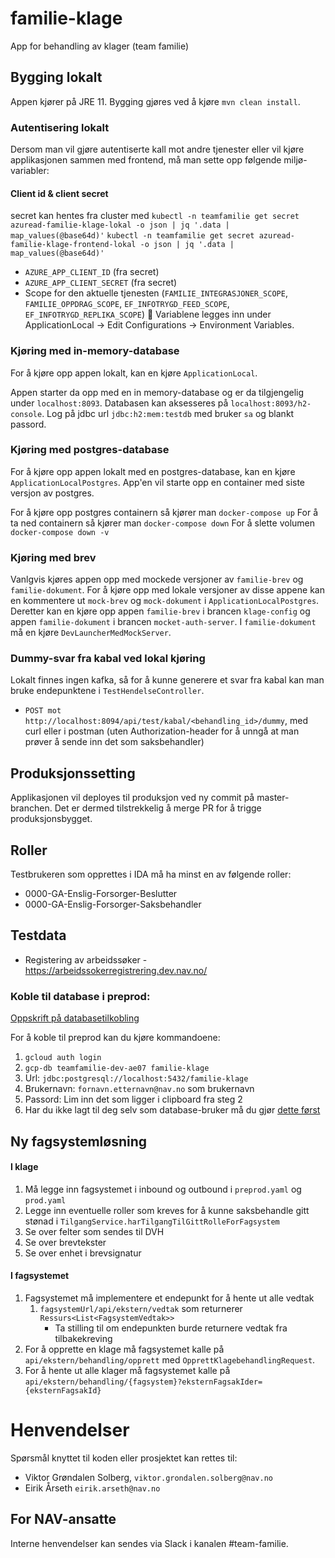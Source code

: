 # familie-klage
App for behandling av klager (team familie)

## Bygging lokalt
Appen kjører på JRE 11. Bygging gjøres ved å kjøre `mvn clean install`.

### Autentisering lokalt
Dersom man vil gjøre autentiserte kall mot andre tjenester eller vil kjøre applikasjonen sammen med frontend, må man sette opp følgende miljø-variabler:

#### Client id & client secret
secret kan hentes fra cluster med
`kubectl -n teamfamilie get secret azuread-familie-klage-lokal -o json | jq '.data | map_values(@base64d)'`
`kubectl -n teamfamilie get secret azuread-familie-klage-frontend-lokal -o json | jq '.data | map_values(@base64d)'`

* `AZURE_APP_CLIENT_ID` (fra secret)
* `AZURE_APP_CLIENT_SECRET` (fra secret)
* Scope for den aktuelle tjenesten (`FAMILIE_INTEGRASJONER_SCOPE`, `FAMILIE_OPPDRAG_SCOPE`, `EF_INFOTRYGD_FEED_SCOPE`, `EF_INFOTRYGD_REPLIKA_SCOPE`)

Variablene legges inn under ApplicationLocal -> Edit Configurations -> Environment Variables.

### Kjøring med in-memory-database
For å kjøre opp appen lokalt, kan en kjøre `ApplicationLocal`.

Appen starter da opp med en in memory-database og er da tilgjengelig under `localhost:8093`.
Databasen kan aksesseres på `localhost:8093/h2-console`. Log på jdbc url `jdbc:h2:mem:testdb` med bruker `sa` og blankt passord.

### Kjøring med postgres-database
For å kjøre opp appen lokalt med en postgres-database, kan en kjøre `ApplicationLocalPostgres`.
App'en vil starte opp en container med siste versjon av postgres.

For å kjøre opp postgres containern så kjører man `docker-compose up`
For å ta ned containern så kjører man `docker-compose down`
For å slette volumen `docker-compose down -v`

### Kjøring med brev
Vanlgvis kjøres appen opp med mockede versjoner av `familie-brev` og `familie-dokument`. 
For å kjøre opp med lokale versjoner av disse appene kan en kommentere ut `mock-brev` og `mock-dokument` i `ApplicationLocalPostgres`.
Deretter kan en kjøre opp appen `familie-brev` i brancen `klage-config` og appen `familie-dokument` i brancen `mocket-auth-server`.
I `familie-dokument` må en kjøre `DevLauncherMedMockServer`. 

### Dummy-svar fra kabal ved lokal kjøring
Lokalt finnes ingen kafka, så for å kunne generere et svar fra kabal kan man bruke endepunktene i `TestHendelseController`. 
* `POST mot http://localhost:8094/api/test/kabal/<behandling_id>/dummy`, med curl eller i postman (uten Authorization-header for å unngå at man prøver å sende inn det som saksbehandler)

## Produksjonssetting
Applikasjonen vil deployes til produksjon ved ny commit på master-branchen. Det er dermed tilstrekkelig å merge PR for å trigge produksjonsbygget.

## Roller
Testbrukeren som opprettes i IDA må ha minst en av følgende roller:
- 0000-GA-Enslig-Forsorger-Beslutter
- 0000-GA-Enslig-Forsorger-Saksbehandler

## Testdata
- Registering av arbeidssøker - https://arbeidssokerregistrering.dev.nav.no/

### Koble til database i preprod:
[Oppskrift på databasetilkobling](https://github.com/navikt/familie/blob/cb403dbf0e7e5af2f5b0d8168d89dae87ce318c4/doc/utvikling/gcp/gcp_kikke_i_databasen.md)

For å koble til preprod kan du kjøre kommandoene:
1. `gcloud auth login`
2. `gcp-db teamfamilie-dev-ae07 familie-klage`
3. Url: `jdbc:postgresql://localhost:5432/familie-klage`
4. Brukernavn: `fornavn.etternavn@nav.no` som brukernavn
5. Passord: Lim inn det som ligger i clipboard fra steg 2
6. Har du ikke lagt til deg selv som database-bruker må du gjør [dette først](https://doc.nais.io/persistence/postgres/)

## Ny fagsystemløsning
#### I klage
1. Må legge inn fagsystemet i inbound og outbound i `preprod.yaml` og `prod.yaml`
2. Legge inn eventuelle roller som kreves for å kunne saksbehandle gitt stønad i `TilgangService.harTilgangTilGittRolleForFagsystem`
3. Se over felter som sendes til DVH
4. Se over brevtekster
5. Se over enhet i brevsignatur 

#### I fagsystemet
1. Fagsystemet må implementere et endepunkt for å hente ut alle vedtak
   1. `fagsystemUrl/api/ekstern/vedtak` som returnerer `Ressurs<List<FagsystemVedtak>>`
      - Ta stilling til om endepunkten burde returnere vedtak fra tilbakekreving
3. For å opprette en klage må fagsystemet kalle på `api/ekstern/behandling/opprett` med `OpprettKlagebehandlingRequest`. 
4. For å hente ut alle klager må fagsystemet kalle på `api/ekstern/behandling/{fagsystem}?eksternFagsakIder={eksternFagsakId}`

# Henvendelser


Spørsmål knyttet til koden eller prosjektet kan rettes til:

* Viktor Grøndalen Solberg, `viktor.grondalen.solberg@nav.no`
* Eirik Årseth `eirik.arseth@nav.no`

## For NAV-ansatte

Interne henvendelser kan sendes via Slack i kanalen #team-familie.
